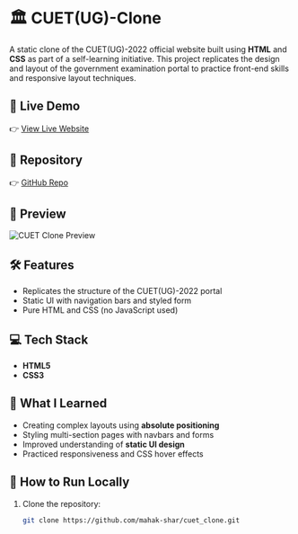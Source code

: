 # 🏛️ CUET(UG)-Clone

A static clone of the CUET(UG)-2022 official website built using **HTML** and **CSS** as part of a self-learning initiative. This project replicates the design and layout of the government examination portal to practice front-end skills and responsive layout techniques.

## 🔗 Live Demo
👉 [View Live Website](https://mahak-shar.github.io/cuet_clone/)

## 📂 Repository
👉 [GitHub Repo](https://github.com/mahak-shar/cuet_clone)

## 📸 Preview
![CUET Clone Preview](preview.jpg)

## 🛠️ Features
- Replicates the structure of the CUET(UG)-2022 portal
- Static UI with navigation bars and styled form
- Pure HTML and CSS (no JavaScript used)

## 💻 Tech Stack
- **HTML5**
- **CSS3**

## 🧠 What I Learned
- Creating complex layouts using **absolute positioning**
- Styling multi-section pages with navbars and forms
- Improved understanding of **static UI design**
- Practiced responsiveness and CSS hover effects

## 🚀 How to Run Locally
1. Clone the repository:
   ```bash
   git clone https://github.com/mahak-shar/cuet_clone.git
